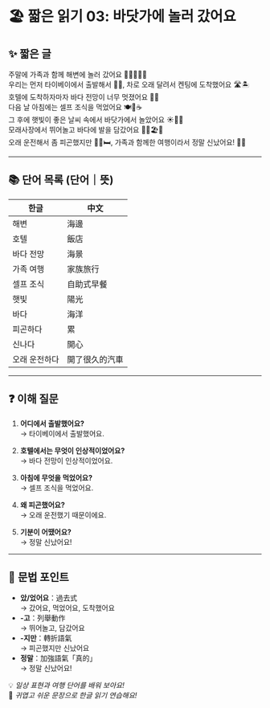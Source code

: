 # 🏖️ 짧은 읽기 03: 바닷가에 놀러 갔어요

## ✨ 짧은 글
주말에 가족과 함께 해변에 놀러 갔어요 👨‍👩‍👧‍👦🌊  
우리는 먼저 타이베이에서 출발해서 🚗💨, 차로 오래 달려서 켄팅에 도착했어요 🛣️🏝️  
호텔에 도착하자마자 바다 전망이 너무 멋졌어요 🏨🌅  
다음 날 아침에는 셀프 조식을 먹었어요 🍽️🥐☕  
그 후에 햇빛이 좋은 날씨 속에서 바닷가에서 놀았어요 ☀️👒👣  
모래사장에서 뛰어놀고 바다에 발을 담갔어요 🏃‍♂️🏖️👣  
오래 운전해서 좀 피곤했지만 😮‍💨🛏️, 가족과 함께한 여행이라서 정말 신났어요! 🥰📸

---

## 📚 단어 목록 (단어｜뜻)
| 한글 | 中文 |
|------|------|
| 해변 | 海邊 |
| 호텔 | 飯店 |
| 바다 전망 | 海景 |
| 가족 여행 | 家族旅行 |
| 셀프 조식 | 自助式早餐 |
| 햇빛 | 陽光 |
| 바다 | 海洋 |
| 피곤하다 | 累 |
| 신나다 | 開心 |
| 오래 운전하다 | 開了很久的汽車 |

---

## ❓ 이해 질문
1. **어디에서 출발했어요?**  
   → 타이베이에서 출발했어요.

2. **호텔에서는 무엇이 인상적이었어요?**  
   → 바다 전망이 인상적이었어요.

3. **아침에 무엇을 먹었어요?**  
   → 셀프 조식을 먹었어요.

4. **왜 피곤했어요?**  
   → 오래 운전했기 때문이에요.

5. **기분이 어땠어요?**  
   → 정말 신났어요!

---

## 📝 문법 포인트
- **았/었어요**：過去式  
  → 갔어요, 먹었어요, 도착했어요  
- **-고**：列舉動作  
  → 뛰어놀고, 담갔어요  
- **-지만**：轉折語氣  
  → 피곤했지만 신났어요  
- **정말**：加強語氣「真的」  
  → 정말 신났어요!

💡 *일상 표현과 여행 단어를 배워 보아요!*  
🌈 *귀엽고 쉬운 문장으로 한글 읽기 연습해요!*